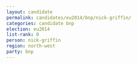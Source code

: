 ```yaml
---
layout: candidate
permalink: candidates/eu2014/bnp/nick-griffin/
categories: candidate bnp
election: eu2014
list-rank: 0
person: nick-griffin
region: north-west
party: bnp
---
```

